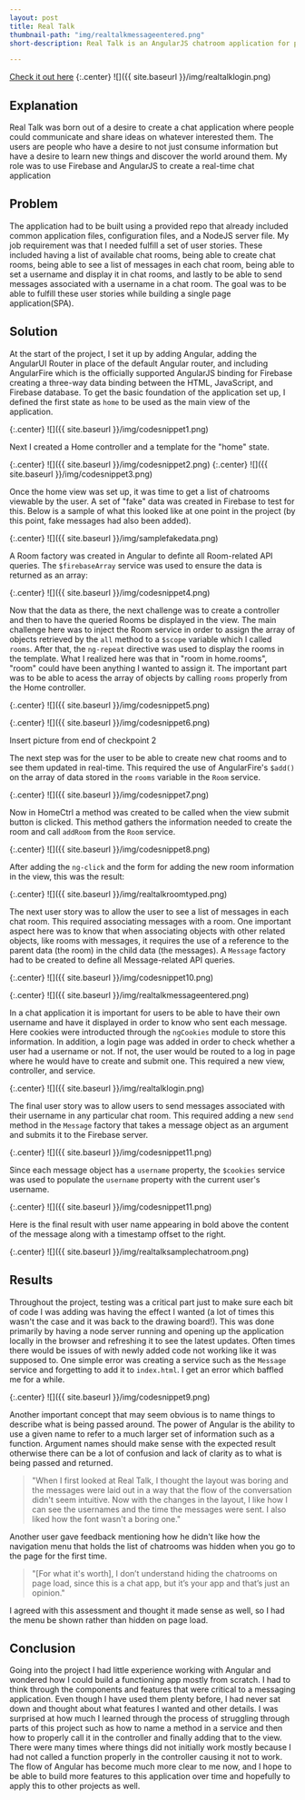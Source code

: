 ```yaml
---
layout: post
title: Real Talk
thumbnail-path: "img/realtalkmessageentered.png"
short-description: Real Talk is an AngularJS chatroom application for people trying to connect to share their passions and ideas.

---
```

[Check it out here](https://realtalk.netlify.com/)
{:.center}
![]({{ site.baseurl }}/img/realtalklogin.png)

## Explanation

Real Talk was born out of a desire to create a chat application where people could communicate and share ideas on whatever interested them. The users are people who have a desire to not just consume information but have a desire to learn new things and discover the world around them. My role was to use Firebase and AngularJS to create a real-time chat application

## Problem

The application had to be built using a provided repo that already included common application files, configuration files, and a NodeJS server file. My job requirement was that I needed fulfill a set of user stories. These included having a list of available chat rooms, being able to create chat rooms, being able to see a list of messages in each chat room, being able to set a username and display it in chat rooms, and lastly to be able to send messages associated with a username in a chat room. The goal was to be able to fulfill these user stories while building a single page application(SPA).

## Solution

At the start of the project, I set it up by adding Angular, adding the AngularUI Router in place of the default Angular router, and including AngularFire which is the officially supported AngularJS binding for Firebase creating a three-way data binding between the HTML, JavaScript, and Firebase database. To get the basic foundation of the application set up, I defined the first state as `home` to be used as the main view of the application.

{:.center}
![]({{ site.baseurl }}/img/codesnippet1.png)

Next I created a Home controller and a template for the "home" state.

{:.center}
![]({{ site.baseurl }}/img/codesnippet2.png)
{:.center}
![]({{ site.baseurl }}/img/codesnippet3.png)

Once the home view was set up, it was time to get a list of chatrooms viewable by the user. A set of "fake" data was created in Firebase to test for this. Below is a sample of what this looked like at one point in the project (by this point, fake messages had also been added).

{:.center}
![]({{ site.baseurl }}/img/samplefakedata.png)

A Room factory was created in Angular to definte all Room-related API queries. The `$firebaseArray` service was used to ensure the data is returned as an array:

{:.center}
![]({{ site.baseurl }}/img/codesnippet4.png)

Now that the data as there, the next challenge was to create a controller and then to have the queried Rooms be displayed in the view. The main challenge here was to inject the Room service in order to assign the array of objects retrieved by the `all` method to a `$scope` variable which I called `rooms`. After that, the `ng-repeat` directive was used to display the rooms in the template. What I realized here was that in "room in home.rooms", "room" could have been anything I wanted to assign it. The important part was to be able to acess the array of objects by calling `rooms` properly from the Home controller.

{:.center}
![]({{ site.baseurl }}/img/codesnippet5.png)

{:.center}
![]({{ site.baseurl }}/img/codesnippet6.png)

Insert picture from end of checkpoint 2

The next step was for the user to be able to create new chat rooms and to see them updated in real-time. This required the use of AngularFire's `$add()` on the array of data stored in the `rooms` variable in the `Room` service.

{:.center}
![]({{ site.baseurl }}/img/codesnippet7.png)

Now in HomeCtrl a method was created to be called when the view submit button is clicked. This method gathers the information needed to create the room and call `addRoom` from the `Room` service.

{:.center}
![]({{ site.baseurl }}/img/codesnippet8.png)

After adding the `ng-click` and the form for adding the new room information in the view, this was the result:

{:.center}
![]({{ site.baseurl }}/img/realtalkroomtyped.png)

The next user story was to allow the user to see a list of messages in each chat room. This required associating messages with a room. One important aspect here was to know that when associating objects with other related objects, like rooms with messages, it requires the use of a reference to the parent data (the room) in the child data (the messages). A `Message` factory had to be created to define all Message-related API queries.

{:.center}
![]({{ site.baseurl }}/img/codesnippet10.png)

{:.center}
![]({{ site.baseurl }}/img/realtalkmessageentered.png)

In a chat application it is important for users to be able to have their own username and have it displayed in order to know who sent each message. Here cookies were introducted through the `ngCookies` module to store this information. In addition, a login page was added in order to check whether a user had a username or not. If not, the user would be routed to a log in page where he would have to create and submit one. This required a new view, controller, and service.

{:.center}
![]({{ site.baseurl }}/img/realtalklogin.png)

The final user story was to allow users to send messages associated with their username in any particular chat room. This required adding a new `send` method in the `Message` factory that takes a message object as an argument and submits it to the Firebase server.

{:.center}
![]({{ site.baseurl }}/img/codesnippet11.png)

Since each message object has a `username` property, the `$cookies` service was used to populate the `username` property with the current user's username.

{:.center}
![]({{ site.baseurl }}/img/codesnippet11.png)

Here is the final result with user name appearing in bold above the content of the message along with a timestamp offset to the right.

{:.center}
![]({{ site.baseurl }}/img/realtalksamplechatroom.png)


## Results

Throughout the project, testing was a critical part just to make sure each bit of code I was adding was having the effect I wanted (a lot of times this wasn't the case and it was back to the drawing board!). This was done primarily by having a node server running and opening up the application locally in the browser and refreshing it to see the latest updates. Often times there would be issues of with newly added code not working like it was supposed to. One simple error was creating a service such as the `Message` service and forgetting to add it to `index.html`. I get an error which baffled me for a while.

{:.center}
![]({{ site.baseurl }}/img/codesnippet9.png)

Another important concept that may seem obvious is to name things to describe what is being passed around. The power of Angular is the ability to use a given name to refer to a much larger set of information such as a function. Argument names should make sense with the expected result otherwise there can be a lot of confusion and lack of clarity as to what is being passed and returned.

> "When I first looked at Real Talk, I thought the layout was boring and the messages were laid out in a way that the flow of the conversation didn't seem intuitive. Now with the changes in the layout, I like how I can see the usernames and the time the messages were sent. I also liked how the font wasn't a boring one."

Another user gave feedback mentioning how he didn't like how the navigation menu that holds the list of chatrooms was hidden when you go to the page for the first time.

> "[For what it's worth], I don’t understand hiding the chatrooms on page load, since this is a chat app, but it’s your app and that’s just an opinion."

I agreed with this assessment and thought it made sense as well, so I had the menu be shown rather than hidden on page load.

## Conclusion

Going into the project I had little experience working with Angular and wondered how I could build a functioning app mostly from scratch. I had to think through the components and features that were critical to a messaging application. Even though I have used them plenty before, I had never sat down and thought about what features I wanted and other details. I was surprised at how much I learned through the process of struggling through parts of this project such as how to name a method in a service and then how to properly call it in the controller and finally adding that to the view. There were many times where things did not initially work mostly because I had not called a function properly in the controller causing it not to work. The flow of Angular has become much more clear to me now, and I hope to be able to build more features to this application over time and hopefully to apply this to other projects as well.
